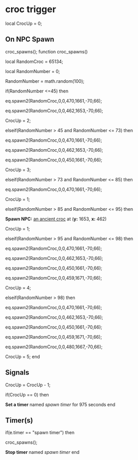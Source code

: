 # croc trigger
local CrocUp = 0;

## On NPC Spawn

croc_spawns();
function croc_spawns()

local RandomCroc = 65134;

local RandomNumber = 0;

RandomNumber = math.random(100);



if(RandomNumber <=45) then


eq.spawn2(RandomCroc,0,0,470,1661,-70,66);


eq.spawn2(RandomCroc,0,0,462,1653,-70,66);


CrocUp = 2;

elseif(RandomNumber > 45 and RandomNumber <= 73) then


eq.spawn2(RandomCroc,0,0,470,1661,-70,66);


eq.spawn2(RandomCroc,0,0,462,1653,-70,66);


eq.spawn2(RandomCroc,0,0,450,1661,-70,66);


CrocUp = 3;

elseif(RandomNumber > 73 and RandomNumber <= 85) then


eq.spawn2(RandomCroc,0,0,470,1661,-70,66);


CrocUp = 1;

elseif(RandomNumber > 85 and RandomNumber <= 95) then


**Spawn NPC:**  [an ancient croc](/npc/65139) at (**y:** 1653, **x:** 462)


CrocUp = 1;

elseif(RandomNumber > 95 and RandomNumber <= 98) then


eq.spawn2(RandomCroc,0,0,470,1661,-70,66);


eq.spawn2(RandomCroc,0,0,462,1653,-70,66);


eq.spawn2(RandomCroc,0,0,450,1661,-70,66);


eq.spawn2(RandomCroc,0,0,459,1671,-70,66); 


CrocUp = 4;

elseif(RandomNumber > 98) then


eq.spawn2(RandomCroc,0,0,470,1661,-70,66);


eq.spawn2(RandomCroc,0,0,462,1653,-70,66);


eq.spawn2(RandomCroc,0,0,450,1661,-70,66);


eq.spawn2(RandomCroc,0,0,459,1671,-70,66); 


eq.spawn2(RandomCroc,0,0,480,1667,-70,66); 


CrocUp = 5;
end

## Signals

CrocUp = CrocUp - 1;

if(CrocUp == 0) then


**Set a timer** named *spawn timer* for 975 seconds
end

## Timer(s)

if(e.timer == "spawn timer") then


croc_spawns();


**Stop timer** named *spawn timer*
end


